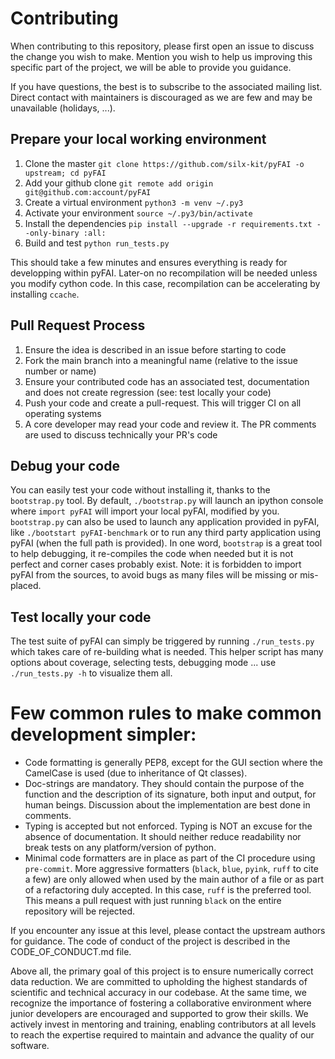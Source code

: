 # Contributing

When contributing to this repository, please first open an issue to discuss the change you wish to make.
Mention you wish to help us improving this specific part of the project, we will be able to provide you guidance.

If you have questions, the best is to subscribe to the associated mailing list. Direct contact with maintainers is
discouraged as we are few and may be unavailable (holidays, ...).

## Prepare your local working environment

1. Clone the master `git clone https://github.com/silx-kit/pyFAI -o upstream; cd pyFAI`
2. Add your github clone `git remote add origin git@github.com:account/pyFAI`
3. Create a virtual environment `python3 -m venv ~/.py3`
4. Activate your environment `source ~/.py3/bin/activate`
5. Install the dependencies `pip install --upgrade -r requirements.txt --only-binary :all:`
6. Build and test `python run_tests.py`

This should take a few minutes and ensures everything is ready for developping within pyFAI.
Later-on no recompilation will be needed unless you modify cython code.
In this case, recompilation can be accelerating by installing `ccache`.

## Pull Request Process

1. Ensure the idea is described in an issue before starting to code
2. Fork the main branch into a meaningful name (relative to the issue number or name)
3. Ensure your contributed code has an associated test, documentation and does not create regression (see: test locally your code)
4. Push your code and create a pull-request. This will trigger CI on all operating systems
5. A core developer may read your code and review it. The PR comments are used to discuss technically your PR's code

## Debug your code

You can easily test your code without installing it, thanks to the `bootstrap.py` tool.
By default, `./bootstrap.py` will launch an ipython console where `import pyFAI` will import your local pyFAI, modified by you.
`bootstrap.py` can also be used to launch any application provided in pyFAI, like `./bootstart pyFAI-benchmark`
or to run any third party application using pyFAI (when the full path is provided).
In one word, `bootstrap` is a great tool to help debugging, it re-compiles the code when needed but it is not perfect and corner cases probably exist.
Note: it is forbidden to import pyFAI from the sources, to avoid bugs as many files will be missing or mis-placed.

## Test locally your code

The test suite of pyFAI can simply be triggered by running `./run_tests.py` which
takes care of re-building what is needed.
This helper script has many options about coverage, selecting tests, debugging mode ...
use `./run_tests.py -h` to visualize them all.

# Few common rules to make common development simpler:
* Code formatting is generally PEP8, except for the GUI section where the CamelCase is used (due to inheritance of Qt classes).
* Doc-strings are mandatory. They should contain the purpose of the function and the description of its signature, both input and output, for human beings. Discussion about the implementation are best done in comments.
* Typing is accepted but not enforced. Typing is NOT an excuse for the absence of documentation. It should neither reduce readability nor break tests on any platform/version of python.
* Minimal code formatters are in place as part of the CI procedure using `pre-commit`. More aggressive formatters (`black`, `blue`, `pyink`, `ruff` to cite a few) are only allowed when used by the main author of a file or as part of a refactoring duly accepted. In this case, `ruff` is the preferred tool. This means a pull request with just running `black` on the entire repository will be rejected.

If you encounter any issue at this level, please contact the upstream authors for guidance.
The code of conduct of the project is described in the CODE_OF_CONDUCT.md file.

Above all, the primary goal of this project is to ensure numerically correct data reduction. We are committed to upholding the highest standards of scientific and technical accuracy in our codebase. At the same time, we recognize the importance of fostering a collaborative environment where junior developers are encouraged and supported to grow their skills. We actively invest in mentoring and training, enabling contributors at all levels to reach the expertise required to maintain and advance the quality of our software.
